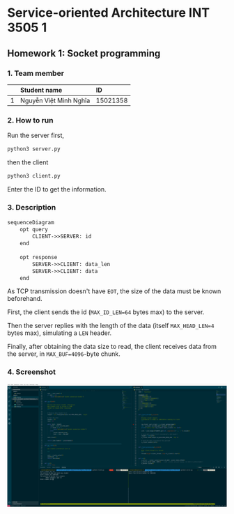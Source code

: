 # Service-oriented Architecture INT 3505 1

## Homework 1: Socket programming

### 1. Team member

|   | Student name           | ID       |
|---|:-----------------------|:---------|
| 1 | Nguyễn Việt Minh Nghĩa | 15021358 |

### 2. How to run

Run the server first,

```bash
python3 server.py
```

then the client

```bash
python3 client.py
```

Enter the ID to get the information.

### 3. Description

```mermaid
sequenceDiagram
    opt query
        CLIENT->>SERVER: id
    end

    opt response
        SERVER->>CLIENT: data_len
        SERVER->>CLIENT: data
    end
```

As TCP transmission doesn't have `EOT`, the size of the data must be known beforehand.

First, the client sends the id (`MAX_ID_LEN=64` bytes max) to the server.

Then the server replies with the length of the data (itself `MAX_HEAD_LEN=4` bytes max), simulating a `LEN` header.

Finally, after obtaining the data size to read, the client receives data from the server, in `MAX_BUF=4096`-byte chunk.

### 4. Screenshot

![working](screen01.png)
